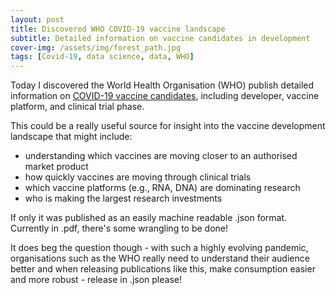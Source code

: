 ```yaml
---
layout: post
title: Discovered WHO COVID-19 vaccine landscape
subtitle: Detailed information on vaccine candidates in development
cover-img: /assets/img/forest_path.jpg
tags: [Covid-19, data science, data, WHO]
---
```

Today I discovered the World Health Organisation (WHO) publish detailed information on [COVID-19 vaccine candidates](https://www.who.int/publications/m/item/draft-landscape-of-covid-19-candidate-vaccines), including developer, vaccine platform, and clinical trial phase.

This could be a really useful source for insight into the vaccine development landscape that might include:

* understanding which vaccines are moving closer to an authorised market product
* how quickly vaccines are moving through clinical trials
* which vaccine platforms (e.g., RNA, DNA) are dominating research
* who is making the largest research investments


If only it was published as an easily machine readable .json format. Currently in .pdf, there's some wrangling to be done! 

It does beg the question though - with such a highly evolving pandemic, organisations such as the WHO really need to understand their audience better and when releasing publications like this, make consumption easier and more robust - release in .json please!